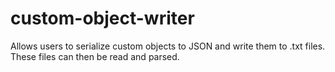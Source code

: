 # custom-object-writer
Allows users to serialize custom objects to JSON and write them to .txt files. These files can then be read and parsed. 
